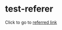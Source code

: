 # test-referer

Click to go to <a href="https://signup.controlplane.com/mypath" target="_blank">referred link</a>
